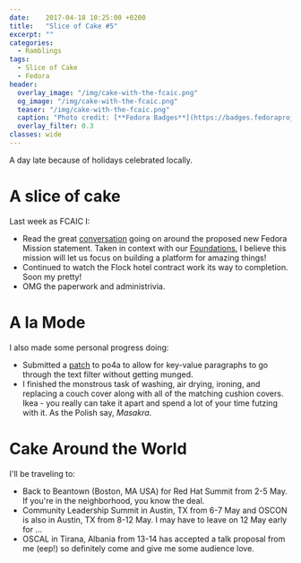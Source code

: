 ```yaml
---
date:    2017-04-18 10:25:00 +0200
title:   "Slice of Cake #5"
excerpt: ""
categories:
  - Ramblings
tags:
  - Slice of Cake
  - Fedora
header:
  overlay_image: "/img/cake-with-the-fcaic.png"
  og_image: "/img/cake-with-the-fcaic.png"
  teaser: "/img/cake-with-the-fcaic.png"
  caption: "Photo credit: [**Fedora Badges**](https://badges.fedoraproject.org/badge/its-a-cake-thing)"
  overlay_filter: 0.3
classes: wide
---
```


A day late because of holidays celebrated locally.

# A slice of cake

Last week as FCAIC I:

- Read the great [conversation](
https://lists.fedoraproject.org/archives/list/council-discuss@lists.fedoraproject.org/message/RJQWWPGDVBXPNHP6KGISKYY74CZH47UQ/) going on around the proposed new Fedora Mission statement.  Taken in context with our [Foundations](https://fedoraproject.org/wiki/Foundations), I believe this mission will let us focus on building a platform for amazing things!
- Continued to watch the Flock hotel contract work its way to completion.  Soon my pretty!
- OMG the paperwork and administrivia.

# A la Mode

I also made some personal progress doing:

- Submitted a [patch](https://github.com/mquinson/po4a/pull/25) to po4a to allow for key-value paragraphs to go through the text filter without getting munged.
- I finished the monstrous task of washing, air drying, ironing, and replacing a couch cover along with all of the matching cushion covers.  Ikea - you really can take it apart and spend a lot of your time futzing with it.  As the Polish say, *Masakra*.

# Cake Around the World

I'll be traveling to:

- Back to Beantown (Boston, MA USA) for Red Hat Summit from 2-5 May.  If you're in the neighborhood, you know the deal.
- Community Leadership Summit in Austin, TX from 6-7 May and OSCON is also in Austin, TX from 8-12 May. I may have to leave on 12 May early for ...
- OSCAL in Tirana, Albania from 13-14 has accepted a talk proposal from me (eep!) so definitely come and give me some audience love.
